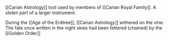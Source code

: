 [[Carian Astrology]] tool used by members of [[Carian Royal Family]]. A stolen part of a larger instrument.

During the [[Age of the Erdtree]],  [[Carian Astrology]] withered on the vine.
The fate once written in the night skies had been fettered (chained) by the [[Golden Order]]
